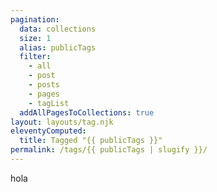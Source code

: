 ```yaml
---
pagination:
  data: collections
  size: 1
  alias: publicTags
  filter:
    - all
    - post
    - posts
    - pages
    - tagList
  addAllPagesToCollections: true
layout: layouts/tag.njk
eleventyComputed:
  title: Tagged "{{ publicTags }}"
permalink: /tags/{{ publicTags | slugify }}/
---
```



<!-- ---
pagination:
  data: collections
  size: 1
  alias: tag
  filter:
    - all
    - post
    - posts
    - pages
    - tagList
  addAllPagesToCollections: true
layout: layouts/tag.njk
eleventyComputed:
  title: Tagged "{{ tag }}"
permalink: /tags/{{ tag | slugify }}/
--- -->
<!-- <h1>Tagged “{{ tag }}”</h1>
<p>See <a href="/tags/">all tags</a>.</p> -->

hola

